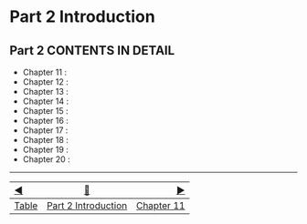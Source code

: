 Part 2 Introduction
==


## Part 2 CONTENTS IN DETAIL

* Chapter 11 :
* Chapter 12 :
* Chapter 13 :
* Chapter 14 :
* Chapter 15 :
* Chapter 16 :
* Chapter 17 :
* Chapter 18 :
* Chapter 19 :
* Chapter 20 :


------------------
[:arrow_backward:](README.md)  | [:arrow_up_small:](intropart2.md)  | [:arrow_forward:](chapter11.md)
:--- | --- |---: 
[Table](README.md) | [Part 2 Introduction](intropart2.md) | [Chapter 11](chapter11.md)

